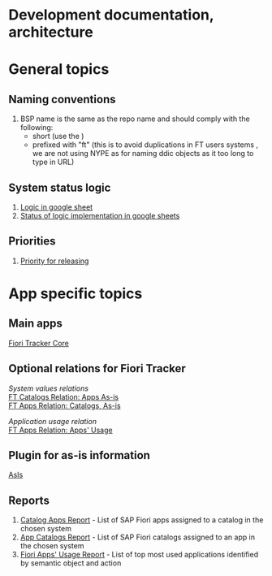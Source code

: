 # Development documentation, architecture

# General topics

## Naming conventions
1. BSP name is the same as the repo name and should comply with the following:
    - short (use the )
    - prefixed with "ft" (this is to avoid duplications in FT users systems , we are not using NYPE as for naming ddic objects as it too long to type in URL)

## System status logic
1. [Logic in google sheet](https://docs.google.com/spreadsheets/d/1W4Zr-m4xZi5MDPHI6z5SJkT8zD0ye73jPEjtsuNB8yw/edit?usp=sharing)
2. [Status of logic implementation in google sheets](https://docs.google.com/spreadsheets/d/1IMpNUJXqhcF_yXLiDHI4kB_OUodeH3qB-Y32fITV0s0/edit?usp=sharing)

## Priorities
1. [Priority for releasing](https://docs.google.com/spreadsheets/d/1PqqdhOZgQ4Nj9antMjUH505lcbAbho-EaRSMdcUEJis/edit?usp=sharing)

# App specific topics

## Main apps
[Fiori Tracker Core](ft-core.md) 

## Optional relations for Fiori Tracker
*System values relations*<br>
[FT Catalogs Relation: Apps As-is](cats-rel-apps-asis.md) <br>
[FT Apps Relation: Catalogs, As-is](apps-rel-catalogs-asis.md)

*Application usage relation*<br>
[FT Apps Relation: Apps' Usage](apps-rel-appsusage.md) 

## Plugin for as-is information
[AsIs](asis.md) 

## Reports
1. [Catalog Apps Report](ca.md) - List of SAP Fiori apps assigned to a catalog in the chosen system
2. [App Catalogs Report](dev/ac.md) - List of SAP Fiori catalogs assigned to an app in the chosen system
3. [Fiori Apps' Usage Report](dev/fa.md) - List of top most used applications identified by semantic object and action

